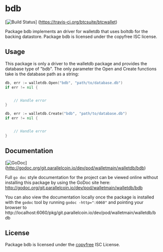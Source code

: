 bdb
===

[![Build Status](https://travis-ci.org/btcsuite/btcwallet.png?branch=master)]
(https://travis-ci.org/btcsuite/btcwallet)

Package bdb implements an driver for walletdb that uses boltdb for the backing
datastore.  Package bdb is licensed under the copyfree ISC license.

## Usage

This package is only a driver to the walletdb package and provides the database
type of "bdb".  The only parameter the Open and Create functions take is the
database path as a string:

```Go
db, err := walletdb.Open("bdb", "path/to/database.db")
if err != nil {


	// Handle error
}
```

```Go
db, err := walletdb.Create("bdb", "path/to/database.db")
if err != nil {


	// Handle error
}
```

## Documentation

[![GoDoc](https://godoc.org/git.parallelcoin.io/dev/pod/walletmain/walletdb/bdb?status.png)]
(http://godoc.org/git.parallelcoin.io/dev/pod/walletmain/walletdb/bdb)

Full `go doc` style documentation for the project can be viewed online without
installing this package by using the GoDoc site here:
http://godoc.org/git.parallelcoin.io/dev/pod/walletmain/walletdb/bdb

You can also view the documentation locally once the package is installed with
the `godoc` tool by running `godoc -http=":6060"` and pointing your browser to
http://localhost:6060/pkg/git.parallelcoin.io/dev/pod/walletmain/walletdb/bdb

## License

Package bdb is licensed under the [copyfree](http://copyfree.org) ISC
License.
